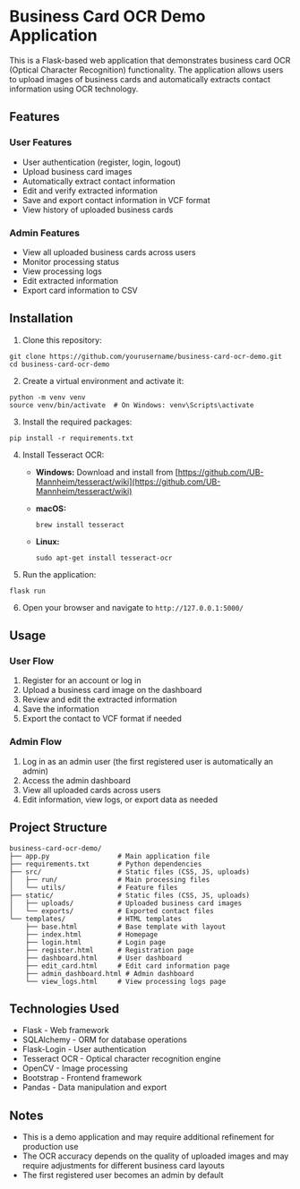 # Business Card OCR Demo Application

This is a Flask-based web application that demonstrates business card OCR (Optical Character Recognition) functionality. The application allows users to upload images of business cards and automatically extracts contact information using OCR technology.

## Features

### User Features
- User authentication (register, login, logout)
- Upload business card images
- Automatically extract contact information
- Edit and verify extracted information
- Save and export contact information in VCF format
- View history of uploaded business cards

### Admin Features
- View all uploaded business cards across users
- Monitor processing status
- View processing logs
- Edit extracted information
- Export card information to CSV

## Installation

1. Clone this repository:
```
git clone https://github.com/yourusername/business-card-ocr-demo.git
cd business-card-ocr-demo
```

2. Create a virtual environment and activate it:
```
python -m venv venv
source venv/bin/activate  # On Windows: venv\Scripts\activate
```

3. Install the required packages:
```
pip install -r requirements.txt
```

4. Install Tesseract OCR:

   - **Windows:**
     Download and install from [https://github.com/UB-Mannheim/tesseract/wiki](https://github.com/UB-Mannheim/tesseract/wiki)

   - **macOS:**
     ```
     brew install tesseract
     ```

   - **Linux:**
     ```
     sudo apt-get install tesseract-ocr
     ```

5. Run the application:
```
flask run
```

6. Open your browser and navigate to `http://127.0.0.1:5000/`

## Usage

### User Flow
1. Register for an account or log in
2. Upload a business card image on the dashboard
3. Review and edit the extracted information
4. Save the information
5. Export the contact to VCF format if needed

### Admin Flow
1. Log in as an admin user (the first registered user is automatically an admin)
2. Access the admin dashboard
3. View all uploaded cards across users
4. Edit information, view logs, or export data as needed

## Project Structure

```
business-card-ocr-demo/
├── app.py                 # Main application file
├── requirements.txt       # Python dependencies
├── src/                   # Static files (CSS, JS, uploads)
│   ├── run/               # Main processing files
│   └── utils/             # Feature files
├── static/                # Static files (CSS, JS, uploads)
│   ├── uploads/           # Uploaded business card images
│   └── exports/           # Exported contact files
└── templates/             # HTML templates
    ├── base.html          # Base template with layout
    ├── index.html         # Homepage
    ├── login.html         # Login page
    ├── register.html      # Registration page
    ├── dashboard.html     # User dashboard
    ├── edit_card.html     # Edit card information page
    ├── admin_dashboard.html # Admin dashboard
    └── view_logs.html     # View processing logs page
```

## Technologies Used

- Flask - Web framework
- SQLAlchemy - ORM for database operations
- Flask-Login - User authentication
- Tesseract OCR - Optical character recognition engine
- OpenCV - Image processing
- Bootstrap - Frontend framework
- Pandas - Data manipulation and export

## Notes

- This is a demo application and may require additional refinement for production use
- The OCR accuracy depends on the quality of uploaded images and may require adjustments for different business card layouts
- The first registered user becomes an admin by default